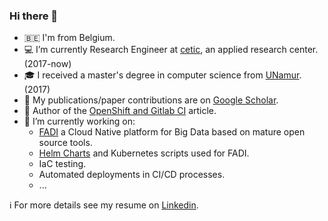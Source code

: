 ### Hi there 👋
<!--
**alexnuttinck/alexnuttinck** is a ✨ _special_ ✨ repository because its `README.md` (this file) appears on your GitHub profile.

Here are some ideas to get you started:

- 🔭 I’m currently working on ...
- 🌱 I’m currently learning ...
- 👯 I’m looking to collaborate on ...
- 🤔 I’m looking for help with ...
- 💬 Ask me about ...
- 📫 How to reach me: ...
- 😄 Pronouns: ...
- ⚡ Fun fact: ...
-->
- :belgium: I'm from Belgium.
- 💻 I’m currently Research Engineer at [cetic](https://cetic.be), an applied research center. (2017-now)
- 🎓 I received a master's degree in computer science from [UNamur](https://www.unamur.be/en). (2017)
- 📖 My publications/paper contributions are on [Google Scholar](https://scholar.google.com/citations?user=0zs4Kg0AAAAJ&hl=en&oi=ao).
- 📖 Author of the [OpenShift and Gitlab CI](http://www.admin-magazine.com/Archive/2018/47/Automatic-build-and-deploy-with-OpenShift-and-GitLab-CI) article.
- 🔭 I’m currently working on:
  * [FADI](https://github.com/cetic/fadi) a Cloud Native platform for Big Data based on mature open source tools.
  * [Helm Charts](https://github.com/cetic/helm-charts) and Kubernetes scripts used for FADI.
  * IaC testing.
  * Automated deployments in CI/CD processes.
  * ...  
  
ℹ️ For more details see my resume on [Linkedin](https://www.linkedin.com/in/alexandre-nuttinck/).
